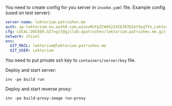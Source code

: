 You need to create config for you server in `invoke.yaml` file.
Example config (used on test server):

```yaml
server-name: lektorium.patrushev.me
auth: ap-lektorium.eu.auth0.com,w1oxvMsFpZCW4G224I8JR7D2et9yqTYo,Lektorium
cfg: LOCAL:DOCKER,GIT=git@gitlab:apatrushev/lektorium.patrushev.me.git
network: chisel
env:
  GIT_MAIL: lektorium@lektorium.patrushev.me
  GIT_USER: Lektorium
```

You need to put private ssh key to `containers/server/key` file.

Deploy and start server:
```
inv -pe build run
```

Deploy and start reverse proxy:
```
inv -pe build-proxy-image run-proxy
```
